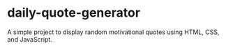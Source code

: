 # daily-quote-generator
A simple project to display random motivational quotes using HTML, CSS, and JavaScript.
